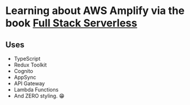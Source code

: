 # Learning about AWS Amplify via the book [Full Stack Serverless](https://www.oreilly.com/library/view/full-stack-serverless/9781492059882/)

## Uses

- TypeScript
- Redux Toolkit
- Cognito
- AppSync
- API Gateway
- Lambda Functions
- And ZERO styling. 😁
